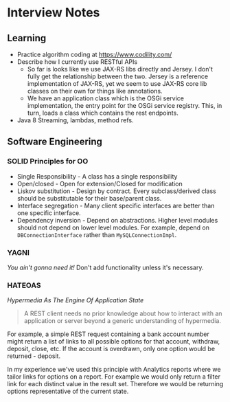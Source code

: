 # Interview Notes

## Learning
- Practice algorithm coding at https://www.codility.com/
- Describe how I currently use RESTful APIs
  - So far is looks like we use JAX-RS libs directly and Jersey. I don't fully get the relationship between the two. Jersey is a reference implementation of JAX-RS, yet we seem to use JAX-RS core lib classes on their own for things like annotations.
  - We have an application class which is the OSGi service implementation, the entry point for the OSGi service registry. This, in turn, loads a class which contains the rest endpoints.
- Java 8 Streaming, lambdas, method refs.


## Software Engineering

### SOLID Principles for OO
* Single Responsibility - A class has a single responsibility
* Open/closed - Open for extension/Closed for modification
* Liskov substitution - Design by contract. Every subclass/derived class should be substitutable for their base/parent class.
* Interface segregation - Many client specific interfaces are better than one specific interface.
* Dependency inversion - Depend on abstractions. Higher level modules should not depend on lower level modules. For example, depend on `DBConnectionInterface` rather than `MySQLConnectionImpl`.

### YAGNI
_You ain't gonna need it!_ Don't add functionality unless it's necessary.

### HATEOAS
_Hypermedia As The Engine Of Application State_  
> A REST client needs no prior knowledge about how to interact with an application or server beyond a generic understanding of hypermedia.

For example, a simple REST request containing a bank account number might return a list of links to all possible options for that account, withdraw, deposit, close, etc. If the account is overdrawn, only one option would be returned - deposit.

In my experience we've used this principle with Analytics reports where we tailor links for options on a report. For example we would only return a filter link for each distinct value in the result set. Therefore we would be returning options representative of the current state.
